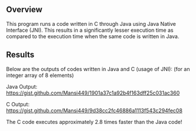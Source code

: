 ## Overview

This program runs a code written in C through Java using Java Native Interface (JNI). This results in a significantly lesser execution time as compared to the execution time when the same code is written in Java.

## Results

Below are the outputs of codes written in Java and C (usage of JNI):
(for an integer array of 8 elements)

Java Output:
https://gist.github.com/Mansi449/1901a37c1a92b4f163dff25c031ac360

C Output:
https://gist.github.com/Mansi449/9d38cc2fc46886a1113f543c294fec08

The C code executes approximately 2.8 times faster than the Java code!
